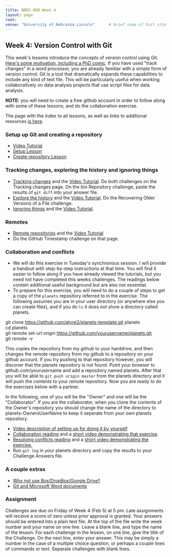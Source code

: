 ```yaml
---
title: NRES 898 Week 4
layout: page
root: .
venue: "University of Nebraska-Lincoln"      # brief name of host site without address (e.g., "Euphoric State University")
---
```

## Week 4: Version Control with Git

This week's lessons introduce the concepts of version control using Git. 
[Here's some motivation, including a PhD comic](http://swcarpentry.github.io/git-novice/01-basics.html).
If you have used "track changes" in a word processor, you are already familiar 
with a simple form of version control. Git is a tool that dramatically
expands these capabilities to include any kind of text file. This will be 
particularly useful when working collaboratively on data analysis projects
that use script files for data analysis. 

**NOTE:** you will need to create a free github account in order to follow 
along with some of these lessons, and do the collaboration exercise. 

The page with the index to all lessons, as well as links to additional
resources [is here](http://swcarpentry.github.io/git-novice/).

### Setup up Git and creating a repository

* [Video Tutorial](https://youtu.be/n_N0kxGRjbk)
* [Setup Lesson](http://swcarpentry.github.io/git-novice/02-setup.html)
* [Create repository Lesson](http://swcarpentry.github.io/git-novice/03-create.html)

### Tracking changes, exploring the history and ignoring things

* [Tracking changes](http://swcarpentry.github.io/git-novice/04-changes.html) and
  the [Video Tutorial](https://youtu.be/nJ5e8fRD8zg). Do both challenges on the Tracking changes page. On the bio Repository challenge, paste the results of `git diff` into your answer file.
* [Explore the history](http://swcarpentry.github.io/git-novice/05-history.html) and
    the [Video Tutorial](https://youtu.be/I_nDUtp6qOM). Do the Recovering Older Versions of a File challenge.
* [Ignoring things](http://swcarpentry.github.io/git-novice/06-ignore.html) and 
    the [Video Tutorial](https://youtu.be/Ff9x_4pLNgo). 

### Remotes 

* [Remote repositories](http://swcarpentry.github.io/git-novice/07-github.html) and the
  [Video Tutorial](https://youtu.be/EaQce6ATJu0)
* Do the GitHub Timestamp challenge on that page.

### Collaboration and conflicts

* We will do this exercise in Tuesday's synchronous session. I will provide a
    handout with step-by-step instructions at that time. You will find it easier
	to follow along if you have already viewed the tutorials, but you need not
	have completed this weeks challenges. The readings below contain additional useful
	background but are also not essential. 
* To prepare for this exercise, you will need to do a couple of steps to get a copy
     of the `planets` repository referred to in the exercise. The following assumes you
	 are in your user directory (or anywhere else you can create files), and if you do 
	 `ls` it does not show a directory called planets. 	 


git clone https://github.com/atyre2/planets-template.git planets  
cd planets  
git remote set-url origin https://github.com/yourusername/planets.git  
git remote -v  

 
This copies the repository from my github to your harddrive, and then 
changes the remote repository from my github to a repository on your github
account. If you try pushing to that repository however, you will discover that 
the planets repository is not found. Point your browser to github.com/yourusername 
and add a repository named planets. After that you will be able to `git push origin master`
from the planets directory and it will push the contents to your remote repository.
Now you are ready to do the exercises below with a partner. 

In the following, one of you will be the "Owner" and one will be the "Collaborator". If you
are the collaborator, when you clone the contents of the Owner's repository you 
should change the name of the directory to planets-OwnersUserName to keep it 
seperate from your own planets repository.

* [Video description of setting up for doing it by yourself](https://youtu.be/KNNCjrX9d2s)
* [Collaboration reading](http://swcarpentry.github.io/git-novice/08-collab.html) and a [short video demonstrating that exercise](https://youtu.be/oFmB7x5nbFA).
* [Resolving conflicts reading](http://swcarpentry.github.io/git-novice/09-conflict.html) and a [short video demonstrating the exercise.](https://youtu.be/F4X1McM47kw)
* Run `git log` in *your* planets directory and copy the results to your 
    Challenge Answers file.
	
### A couple extras

* [Why not use Box/DropBox/Google Drive?](https://youtu.be/Mz9GXmgAAk0)
* [Git and Microsoft Word documents](https://youtu.be/aIKI1ha5zoI)

### Assignment

Challenges are due on Friday of Week 4 \(Feb 5\) at 5 pm. Late assignments will receive 
a score of zero unless prior approval is granted. Your answers should be 
entered into a plain text file. At the top of the file write 
the week number and your name on one line. Leave a blank line, and type the 
name of the lesson. For each challenge in the lesson, on one line, give the 
title of the Challenge. On the next line, enter your answer. This may be 
simply a number in the case of a multiple choice question, or perhaps a couple 
lines of commands or text. Separate challenges with blank lines.